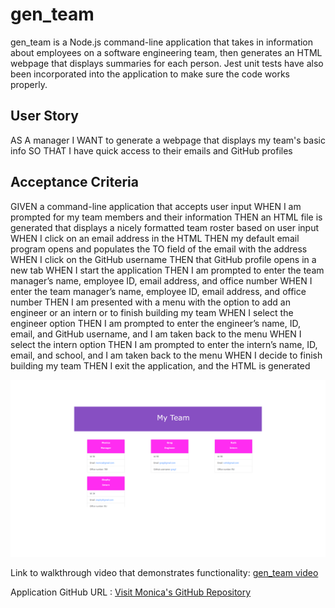 # gen_team
gen_team is a Node.js command-line application that takes in information about employees on a software engineering team, then generates an HTML webpage that displays summaries for each person. Jest unit tests have also been incorporated into the application to make sure the code works properly.

## User Story

AS A manager
I WANT to generate a webpage that displays my team's basic info
SO THAT I have quick access to their emails and GitHub profiles


## Acceptance Criteria

GIVEN a command-line application that accepts user input
WHEN I am prompted for my team members and their information
THEN an HTML file is generated that displays a nicely formatted team roster based on user input
WHEN I click on an email address in the HTML
THEN my default email program opens and populates the TO field of the email with the address
WHEN I click on the GitHub username
THEN that GitHub profile opens in a new tab
WHEN I start the application
THEN I am prompted to enter the team manager’s name, employee ID, email address, and office number
WHEN I enter the team manager’s name, employee ID, email address, and office number
THEN I am presented with a menu with the option to add an engineer or an intern or to finish building my team
WHEN I select the engineer option
THEN I am prompted to enter the engineer’s name, ID, email, and GitHub username, and I am taken back to the menu
WHEN I select the intern option
THEN I am prompted to enter the intern’s name, ID, email, and school, and I am taken back to the menu
WHEN I decide to finish building my team
THEN I exit the application, and the HTML is generated

<img src="./images/gen_team.png" alt="team_index.html" />


Link to walkthrough video that demonstrates functionality: <a href= "https://drive.google.com/file/d/14Xq1RjacY6APAc3f1qu9QaoLk-Hhi4_F/view?usp=sharing">gen_team video</a> 

Application GitHub URL : <a href= "https://github.com/monicadolce/gen_team">Visit Monica's GitHub Repository</a> 
